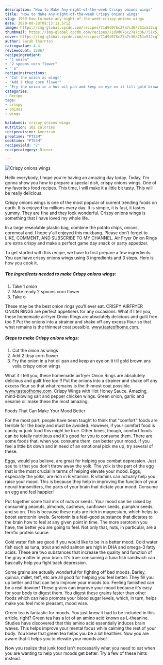 ```yaml
---
description: "How to Make Any-night-of-the-week Crispy onions wings"
title: "How to Make Any-night-of-the-week Crispy onions wings"
slug: 1959-how-to-make-any-night-of-the-week-crispy-onions-wings
date: 2020-08-28T09:13:11.571Z
image: https://img-global.cpcdn.com/recipes/71d9d076c27a7c36/751x532cq70/crispy-onions-wings-recipe-main-photo.jpg
thumbnail: https://img-global.cpcdn.com/recipes/71d9d076c27a7c36/751x532cq70/crispy-onions-wings-recipe-main-photo.jpg
cover: https://img-global.cpcdn.com/recipes/71d9d076c27a7c36/751x532cq70/crispy-onions-wings-recipe-main-photo.jpg
author: Sarah Thornton
ratingvalue: 4.4
reviewcount: 12067
recipeingredient:
- "1 onion"
- "2 spoons corn flower"
- " o"
recipeinstructions:
- "Cut the onion as wings"
- "Add 2 tbsp corn flower"
- "Fry the onion in a hot oil pan and keep an eye on it till gold brown ans voila crispy onion wings"
categories:
- Recipe
tags:
- crispy
- onions
- wings

katakunci: crispy onions wings 
nutrition: 101 calories
recipecuisine: American
preptime: "PT23M"
cooktime: "PT53M"
recipeyield: "2"
recipecategory: Dinner

---
```



![Crispy onions wings](https://img-global.cpcdn.com/recipes/71d9d076c27a7c36/751x532cq70/crispy-onions-wings-recipe-main-photo.jpg)

Hello everybody, I hope you're having an amazing day today. Today, I'm gonna show you how to prepare a special dish, crispy onions wings. One of my favorites food recipes. This time, I will make it a little bit tasty. This will be really delicious.

Crispy onions wings is one of the most popular of current trending foods on earth. It is enjoyed by millions every day. It is simple, it is fast, it tastes yummy. They are fine and they look wonderful. Crispy onions wings is something that I have loved my whole life.

In a large resealable plastic bag, combine the potato chips, onions, cornmeal and. I hope y&#39;all enjoyed this mukbang. Please don&#39;t forget to LIKE, COMMENT, AND SUBSCRIBE TO MY CHANNEL. Air Fryer Onion Rings are extra crispy and make a perfect game day snack or party appetizer.


To get started with this recipe, we have to first prepare a few ingredients. You can have crispy onions wings using 3 ingredients and 3 steps. Here is how you cook it.

<!--inarticleads1-->

##### The ingredients needed to make Crispy onions wings:

1. Take 1 onion
1. Make ready 2 spoons corn flower
1. Take  o


These may be the best onion rings you&#39;ll ever eat. CRISPY AIRFRYER ONION RINGS are perfect appetisers for any occasions. What if I tell you, these homemade airfryer Onion Rings are absolutely delicious and guilt free too !! Put the onions into a strainer and shake off any excess flour so that what remains is the thinnest coat possible. www.tasteofhome.com. 

<!--inarticleads2-->

##### Steps to make Crispy onions wings:

1. Cut the onion as wings
1. Add 2 tbsp corn flower
1. Fry the onion in a hot oil pan and keep an eye on it till gold brown ans voila crispy onion wings


What if I tell you, these homemade airfryer Onion Rings are absolutely delicious and guilt free too !! Put the onions into a strainer and shake off any excess flour so that what remains is the thinnest coat possible. www.tasteofhome.com. Crispy Wings with Hot Honey Sauce. Amazing, mind-blowing salt and pepper chicken wings. Green onion, garlic and sesame oil make these the most amazing. 

Foods That Can Make Your Mood Better


For the most part, people have been taught to think that "comfort" foods are terrible for the body and must be avoided. However, if your comfort food is candy or junk food this might be true. Other times, though, comfort foods can be totally nutritious and it's good for you to consume them. There are some foods that, when you consume them, can better your mood. If you feel a little bit down and in need of an emotional pick me up, try several of these.

Eggs, would you believe, are great for helping you combat depression. Just see to it that you don't throw away the yolk. The yolk is the part of the egg that is the most crucial in terms of helping elevate your mood. Eggs, especially the yolks, are rich in B vitamins. B vitamins can actually help you raise your mood. This is because they help in improving the function of your neural transmitters, the parts of your brain that dictate your mood. Consume an egg and feel happier!

Put together some trail mix of nuts or seeds. Your mood can be raised by consuming peanuts, almonds, cashews, sunflower seeds, pumpkin seeds, and so on. This is because these nuts are rich in magnesium, which helps to boost serotonin levels. Serotonin is a feel-good substance that dictates to the brain how to feel at any given point in time. The more serotonin you have, the better you are going to feel. Not only that, nuts, in particular, are a terrific protein source.

Cold water fish are good if you would like to be in a better mood. Cold water fish such as tuna, trout and wild salmon are high in DHA and omega-3 fatty acids. These are two substances that increase the quality and function of the gray matter in your brain. It's true: consuming a tuna fish sandwich can basically help you fight back depression. 

Some grains are actually wonderful for fighting off bad moods. Barley, quinoa, millet, teff, etc are all good for helping you feel better. They fill you up better and that can help improve your moods too. Feeling famished can be a real downer! These grains can improve your mood because it's easy for your body to digest them. You digest these grains faster than other foods which can help promote your blood sugar levels, which, in turn, helps make you feel more pleasant, mood wise.

Green tea is fantastic for moods. You just knew it had to be included in this article, right? Green tea has a lot of an amino acid known as L-theanine. Studies have discovered that this amino acid essentially induces brain waves. This helps improve your mental focus while calming the rest of your body. You knew that green tea helps you be a lot healthier. Now you are aware that it helps you to elevate your moods also!

Now you realize that junk food isn't necessarily what you need to eat when you are wanting to help your moods get better. Try  a few  of  these  hints  instead.

